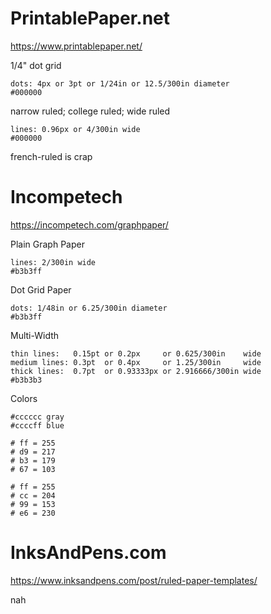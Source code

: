 # PrintablePaper.net

<https://www.printablepaper.net/>

1/4" dot grid

    dots: 4px or 3pt or 1/24in or 12.5/300in diameter
    #000000

narrow ruled; college ruled; wide ruled

    lines: 0.96px or 4/300in wide
    #000000

french-ruled is crap

# Incompetech

<https://incompetech.com/graphpaper/>

Plain Graph Paper

    lines: 2/300in wide
    #b3b3ff

Dot Grid Paper

    dots: 1/48in or 6.25/300in diameter
    #b3b3ff

Multi-Width

    thin lines:   0.15pt or 0.2px     or 0.625/300in    wide
    medium lines: 0.3pt  or 0.4px     or 1.25/300in     wide
    thick lines:  0.7pt  or 0.93333px or 2.916666/300in wide
    #b3b3b3

Colors

    #cccccc gray
    #ccccff blue

    # ff = 255
    # d9 = 217
    # b3 = 179
    # 67 = 103

    # ff = 255
    # cc = 204
    # 99 = 153
    # e6 = 230

# InksAndPens.com

<https://www.inksandpens.com/post/ruled-paper-templates/>

nah
